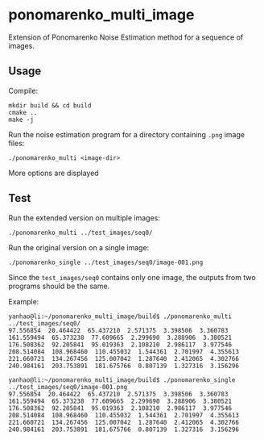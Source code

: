 # ponomarenko_multi_image
Extension of Ponomarenko Noise Estimation method for a sequence of images.

## Usage

Compile:

```
mkdir build && cd build
cmake ..
make -j
```

Run the noise estimation program for a directory containing `.png` image files:
```
./ponomarenko_multi <image-dir>
```

More options are displayed

## Test
Run the extended version on multiple images:
```
./ponomarenko_multi ../test_images/seq0/
```

Run the original version on a single image:
```
./ponomarenko_single ../test_images/seq0/image-001.png
```

Since the `test_images/seq0` contains only one image, the outputs from two programs should be the same.

Example:

```
yanhao@li:~/ponomarenko_multi_image/build$ ./ponomarenko_multi ../test_images/seq0/
97.556854  20.464422  65.437210  2.571375  3.398506  3.360783  
161.559494  65.373238  77.609665  2.299690  3.288906  3.380521  
176.508362  92.205841  95.019363  2.108210  2.986117  3.977546  
208.514084  108.968460  110.455032  1.544361  2.701997  4.355613  
221.660721  134.267456  125.007042  1.287640  2.412065  4.302766  
240.984161  203.753891  181.675766  0.807139  1.327316  3.156296
```

```
yanhao@li:~/ponomarenko_multi_image/build$ ./ponomarenko_single ../test_images/seq0/image-001.png
97.556854  20.464422  65.437210  2.571375  3.398506  3.360783  
161.559494  65.373238  77.609665  2.299690  3.288906  3.380521  
176.508362  92.205841  95.019363  2.108210  2.986117  3.977546  
208.514084  108.968460  110.455032  1.544361  2.701997  4.355613  
221.660721  134.267456  125.007042  1.287640  2.412065  4.302766  
240.984161  203.753891  181.675766  0.807139  1.327316  3.156296
```